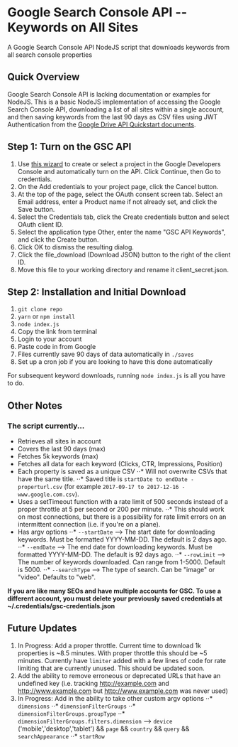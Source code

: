 # Google Search Console API -- Keywords on All Sites

A Google Search Console API NodeJS script that downloads keywords from all search console properties

## Quick Overview

Google Search Console API is lacking documentation or examples for NodeJS. This is a basic NodeJS implementation of accessing the Google Search Console API, downloading a list of all sites within a single account, and then saving keywords from the last 90 days as CSV files using JWT Authentication from the [Google Drive API Quickstart documents](https://developers.google.com/drive/v3/web/quickstart/nodejs). 

## Step 1: Turn on the GSC API
1. Use [this wizard](https://console.developers.google.com/start/api?id=webmasters) to create or select a project in the Google Developers Console and automatically turn on the API. Click Continue, then Go to credentials.
2. On the Add credentials to your project page, click the Cancel button.
3. At the top of the page, select the OAuth consent screen tab. Select an Email address, enter a Product name if not already set, and click the Save button.
4. Select the Credentials tab, click the Create credentials button and select OAuth client ID.
5. Select the application type Other, enter the name "GSC API Keywords", and click the Create button.
6. Click OK to dismiss the resulting dialog.
7. Click the file_download (Download JSON) button to the right of the client ID.
8. Move this file to your working directory and rename it client_secret.json.

## Step 2: Installation and Initial Download

1. `git clone repo` 
2. `yarn` or `npm install`
3. `node index.js`
4. Copy the link from terminal
5. Login to your account
6. Paste code in from Google
7. Files currently save 90 days of data automatically in `./saves`
8. Set up a cron job if you are looking to have this done automatically

For subsequent keyword downloads, running `node index.js` is all you have to do.

## Other Notes

### The script currently...
- Retrieves all sites in account
- Covers the last 90 days (max)
- Fetches 5k keywords (max)
- Fetches all data for each keyword (Clicks, CTR, Impressions, Position) 
- Each property is saved as a unique CSV
⋅⋅* Will not overwrite CSVs that have the same title. 
⋅⋅* Saved title is `startDate to endDate - properturl.csv` (for example `2017-09-17 to 2017-12-16 - www.google.com.csv`).
- Uses a setTimeout function with a rate limit of 500 seconds instead of a proper throttle at 5 per second or 200 per minute. 
⋅⋅* This should work on most connections, but there is a possibility for rate limit errors on an intermittent connection (i.e. if you're on a plane).
- Has argv options
⋅⋅* `--startDate` --> The start date for downloading keywords. Must be formatted YYYY-MM-DD. The default is 2 days ago.
⋅⋅* `--endDate` --> The end date for downloading keywords. Must be formatted YYYY-MM-DD. The default is 92 days ago.
⋅⋅* `--rowLimit` --> The number of keywords downloaded. Can range from 1-5000. Default is 5000.
⋅⋅* `--searchType` --> The type of search. Can be "image" or "video". Defaults to "web".


**If you are like many SEOs and have multiple accounts for GSC. To use a different account, you must delete your previously saved credentials at ~/.credentials/gsc-credentials.json**

## Future Updates

1. In Progress: Add a proper throttle. Current time to download 1k properties is ~8.5 minutes. With proper throttle this should be ~5 minutes. Currently have `limiter` added with a few lines of code for rate limiting that are currently unused. This should be updated soon.
2. Add the ability to remove erroneous or deprecated URLs that have an undefined key (i.e. tracking http://example.com and http://www.example.com but http://www.example.com was never used)
3. In Progress: Add in the ability to take other custom argv options 
⋅⋅* `dimensions`
⋅⋅* `dimensionFilterGroups` 
⋅⋅* `dimensionFilterGroups.groupType`
⋅⋅* `dimensionFilterGroups.filters.dimension` --> `device` ('mobile','desktop','tablet') && `page` && `country` && `query` && `searchAppearance`
⋅⋅* `startRow`
